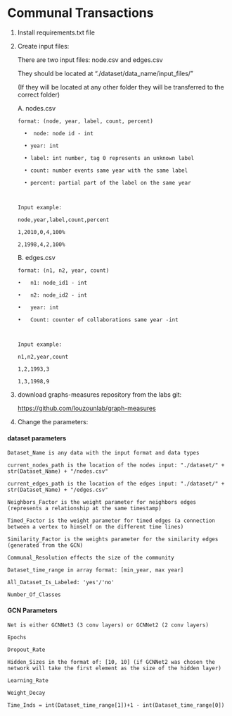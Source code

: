 # Communal Transactions


1.	Install requirements.txt file

2.	Create input files:

    There are two input files: node.csv and edges.csv
    
    They should be located at “./dataset/data_name/input_files/” 
    
    (If they will be located at any other folder they will be transferred to the correct folder)
    
    A.	nodes.csv
        
        format: (node, year, label, count, percent)
          
          •	 node: node id - int
          
          •	year: int
          
          •	label: int number, tag 0 represents an unknown label
          
          •	count: number events same year with the same label
          
          •	percent: partial part of the label on the same year


        
        Input example:
        
        node,year,label,count,percent
        
        1,2010,0,4,100%
        
        2,1998,4,2,100%

    
    B. edges.csv 
      
        format: (n1, n2, year, count)
      
        •	n1: node_id1 - int
      
        •	n2: node_id2 - int
      
        •	year: int
      
        •	Count: counter of collaborations same year -int


      
        Input example:
      
        n1,n2,year,count
      
        1,2,1993,3
      
        1,3,1998,9


3.  download graphs-measures repository from the labs git: 
    
    https://github.com/louzounlab/graph-measures

4.	Change the parameters:

#### dataset parameters

    Dataset_Name is any data with the input format and data types

    current_nodes_path is the location of the nodes input: "./dataset/" + str(Dataset_Name) + "/nodes.csv"

    current_edges_path is the location of the edges input: "./dataset/" + str(Dataset_Name) + "/edges.csv"

    Neighbors_Factor is the weight parameter for neighbors edges (represents a relationship at the same timestamp)

    Timed_Factor is the weight parameter for timed edges (a connection between a vertex to himself on the different time lines)

    Similarity_Factor is the weights parameter for the similarity edges (generated from the GCN)

    Communal_Resolution effects the size of the community 

    Dataset_time_range in array format: [min_year, max year]

    All_Dataset_Is_Labeled: 'yes'/'no'

    Number_Of_Classes 



#### GCN Parameters

    Net is either GCNNet3 (3 conv layers) or GCNNet2 (2 conv layers)

    Epochs

    Dropout_Rate

    Hidden_Sizes in the format of: [10, 10] (if GCNNet2 was chosen the network will take the first element as the size of the hidden layer) 

    Learning_Rate

    Weight_Decay 

    Time_Inds = int(Dataset_time_range[1])+1 - int(Dataset_time_range[0])

